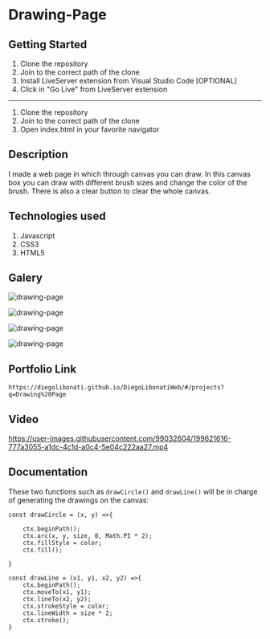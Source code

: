 # Drawing-Page

## Getting Started

1. Clone the repository
2. Join to the correct path of the clone
3. Install LiveServer extension from Visual Studio Code [OPTIONAL]
4. Click in "Go Live" from LiveServer extension

---

1. Clone the repository
2. Join to the correct path of the clone
3. Open index.html in your favorite navigator

## Description

I made a web page in which through canvas you can draw. In this canvas box you can draw with different brush sizes and change the color of the brush. There is also a clear button to clear the whole canvas.

## Technologies used

1. Javascript
2. CSS3
3. HTML5

## Galery

![drawing-page](https://raw.githubusercontent.com/DiegoLibonati/DiegoLibonatiWeb/main/data/projects/Javascript/Imagenes/draw-0.jpg)

![drawing-page](https://raw.githubusercontent.com/DiegoLibonati/DiegoLibonatiWeb/main/data/projects/Javascript/Imagenes/draw-1.jpg)

![drawing-page](https://raw.githubusercontent.com/DiegoLibonati/DiegoLibonatiWeb/main/data/projects/Javascript/Imagenes/draw-2.jpg)

![drawing-page](https://raw.githubusercontent.com/DiegoLibonati/DiegoLibonatiWeb/main/data/projects/Javascript/Imagenes/draw-3.jpg)

## Portfolio Link

`https://diegolibonati.github.io/DiegoLibonatiWeb/#/projects?q=Drawing%20Page`

## Video

https://user-images.githubusercontent.com/99032604/199621616-777a3055-a1dc-4c1d-a0c4-5e04c222aa27.mp4

## Documentation

These two functions such as `drawCircle()` and `drawLine()` will be in charge of generating the drawings on the canvas:

```
const drawCircle = (x, y) =>{

    ctx.beginPath();
    ctx.arc(x, y, size, 0, Math.PI * 2);
    ctx.fillStyle = color;
    ctx.fill();

}

const drawLine = (x1, y1, x2, y2) =>{
    ctx.beginPath();
    ctx.moveTo(x1, y1);
    ctx.lineTo(x2, y2);
    ctx.strokeStyle = color;
    ctx.lineWidth = size * 2;
    ctx.stroke();
}
```
